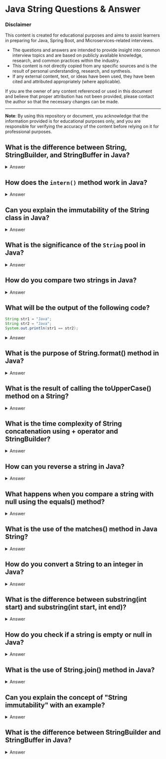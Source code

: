 # Java String Questions & Answer

### Disclaimer

This content is created for educational purposes and aims to assist learners in preparing for Java, Spring Boot, and Microservices-related interviews.

- The questions and answers are intended to provide insight into common interview topics and are based on publicly available knowledge, research, and common practices within the industry.
- This content is not directly copied from any specific sources and is the result of personal understanding, research, and synthesis.
- If any external content, text, or ideas have been used, they have been cited and attributed appropriately (where applicable).

If you are the owner of any content referenced or used in this document and believe that proper attribution has not been provided, please contact the author so that the necessary changes can be made.

---

**Note**: By using this repository or document, you acknowledge that the information provided is for educational purposes only, and you are responsible for verifying the accuracy of the content before relying on it for professional purposes.


## What is the difference between String, StringBuilder, and StringBuffer in Java?
<details>
<summary>Answer</summary>

- **String**: Immutable, meaning its value cannot be changed once created. It is stored in the string pool.
- **StringBuilder**: Mutable and not synchronized, designed for single-threaded scenarios where you need to perform frequent string modifications.
- **StringBuffer**: Mutable and synchronized, designed for multi-threaded scenarios where string modifications occur.

</details>

## How does the `intern()` method work in Java?
<details>
<summary>Answer</summary>

The `intern()` method ensures that all equal string literals refer to the same object in memory. If a string is already in the string pool, the method returns the reference to that string, otherwise, it adds the string to the pool.

</details>

## Can you explain the immutability of the String class in Java?
<details>
<summary>Answer</summary>

The String class in Java is immutable, meaning once a String object is created, its value cannot be changed. Any modification to a string creates a new string object. This is achieved by making the fields `final` and `private`, and not providing methods that modify the string value.

</details>

## What is the significance of the `String` pool in Java?
<details>
<summary>Answer</summary>

The string pool (also known as the string literal pool) is a special memory region where Java stores unique string literals. When you create a string using a literal (e.g., `"Hello"`), it is checked in the pool. If it already exists, the existing reference is returned; otherwise, a new string object is created and added to the pool.

</details>

## How do you compare two strings in Java?
<details>
<summary>Answer</summary>

- Use `equals()` method for content comparison.
- Use `==` for reference comparison (checks if two references point to the same object).

</details>

## What will be the output of the following code?

```java
String str1 = "Java";
String str2 = "Java";
System.out.println(str1 == str2);
```

<details>
<summary>Answer</summary>
- true
Since both str1 and str2 point to the same string in the string pool.


</details>

## What is the purpose of String.format() method in Java?
<details>
<summary> Answer</summary>

- String.format() is used to create formatted strings, similar to the printf function. 
- It allows you to insert values into a string with placeholders, making the string creation more flexible and readable.

</details>

## What is the result of calling the toUpperCase() method on a String?
<details>
<summary> Answer</summary>

- toUpperCase() returns a new string where all the characters are converted to uppercase. The original string remains unchanged because Strings are immutable.

</details>

## What is the time complexity of String concatenation using + operator and StringBuilder?
<details>
<summary> Answer</summary>

- Using + for string concatenation: O(n^2) because a new String object is created every time you concatenate.
- Using StringBuilder: O(n) because StringBuilder appends to the existing buffer without creating new objects for each operation.

</details>

## How can you reverse a string in Java?

<details>
<summary> Answer</summary>

```java 
String str = "Hello";
String reversed = new StringBuilder(str).reverse().toString();
System.out.println(reversed);  // Output: "olleH"
```
</details>

## What happens when you compare a string with null using the equals() method?
<details>
<summary> Answer</summary>

- Calling equals() on a null value will throw a NullPointerException. Always ensure that the string you are calling equals() on is not null or use Objects.equals() which safely handles null.

</details>

## What is the use of the matches() method in Java String?
<details>
<summary> Answer</summary>

- The matches() method checks if the string matches the given regular expression. It returns true if the string matches the pattern and false otherwise.

```java 
String str = "hello123";
System.out.println(str.matches("\\w+"));  // Output: true

```
</details>

## How do you convert a String to an integer in Java?
<details>
<summary> Answer</summary>

```java 
String str = "123";
int num = Integer.parseInt(str);
```

- Alternatively, Integer.valueOf(str) can be used if you need the result as an Integer object.
</details>

## What is the difference between substring(int start) and substring(int start, int end)?
<details>
<summary> Answer</summary>

- substring(int start): Returns a new string starting from the start index to the end of the string.
- substring(int start, int end): Returns a new string from start index to end - 1 index (exclusive of the end index).

</details>

## How do you check if a string is empty or null in Java?
<details>
<summary> Answer</summary>

```java 
String str = "";
if (str == null || str.isEmpty()) {
    System.out.println("String is null or empty");
}
```
</details>

## What is the use of String.join() method in Java? 
<details>
<summary> Answer</summary>

- String.join() is used to join elements of a collection (like a list or array) into a single string with a specified delimiter.

```java 
String result = String.join(",", "apple", "banana", "cherry");
System.out.println(result);  // Output: "apple,banana,cherry"
```
</details>

## Can you explain the concept of "String immutability" with an example?
<details>
<summary> Answer</summary>

- Strings in Java are immutable. Once a String object is created, its value cannot be changed.
-  Example
```java 
String s1 = "Java";
s1 = s1.concat(" Programming");
System.out.println(s1);  // Output: "Java Programming"
// The original string "Java" is not changed, a new String object is created.

```

</details>

## What is the difference between StringBuilder and StringBuffer in Java?
<details>
<summary> Answer</summary>

- **StringBuilder:** Faster as it is not synchronized, used in single-threaded environments.
- **StringBuffer:** Slower due to synchronization, used in multi-threaded environments.

</details>
